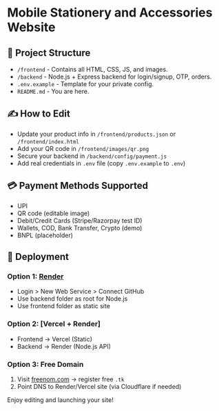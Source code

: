 
# Mobile Stationery and Accessories Website

## 📁 Project Structure
- `/frontend` - Contains all HTML, CSS, JS, and images.
- `/backend` - Node.js + Express backend for login/signup, OTP, orders.
- `.env.example` - Template for your private config.
- `README.md` - You are here.

## ✍️ How to Edit
- Update your product info in `/frontend/products.json` or `/frontend/index.html`
- Add your QR code in `/frontend/images/qr.png`
- Secure your backend in `/backend/config/payment.js`
- Add real credentials in `.env` file (copy `.env.example` to `.env`)

## 💳 Payment Methods Supported
- UPI
- QR code (editable image)
- Debit/Credit Cards (Stripe/Razorpay test ID)
- Wallets, COD, Bank Transfer, Crypto (demo)
- BNPL (placeholder)

## 🚀 Deployment
### Option 1: [Render](https://render.com)
- Login > New Web Service > Connect GitHub
- Use backend folder as root for Node.js
- Use frontend folder as static site

### Option 2: [Vercel + Render]
- Frontend → Vercel (Static)
- Backend → Render (Node.js API)

### Option 3: Free Domain
1. Visit [freenom.com](https://freenom.com) → register free `.tk`
2. Point DNS to Render/Vercel site (via Cloudflare if needed)

Enjoy editing and launching your site!
